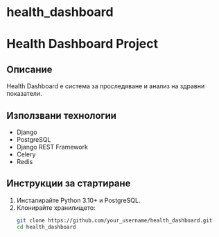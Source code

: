 # health_dashboard
# Health Dashboard Project

## Описание
Health Dashboard е система за проследяване и анализ на здравни показатели.

## Използвани технологии
- Django
- PostgreSQL
- Django REST Framework
- Celery
- Redis

## Инструкции за стартиране
1. Инсталирайте Python 3.10+ и PostgreSQL.
2. Клонирайте хранилището:
   ```bash
   git clone https://github.com/your_username/health_dashboard.git
   cd health_dashboard
